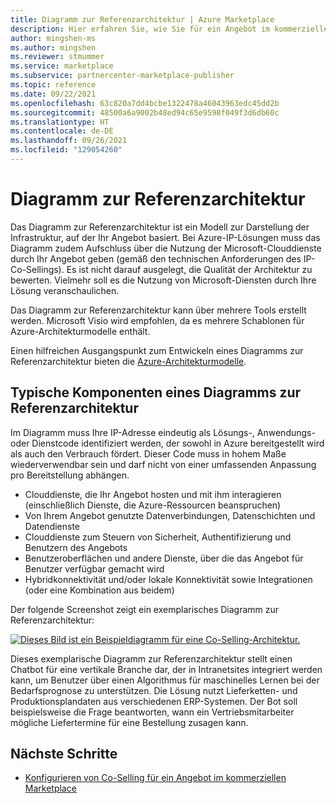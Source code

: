 ```yaml
---
title: Diagramm zur Referenzarchitektur | Azure Marketplace
description: Hier erfahren Sie, wie Sie für ein Angebot im kommerziellen Marketplace von Microsoft ein Diagramm zur Referenzarchitektur erstellen.
author: mingshen-ms
ms.author: mingshen
ms.reviewer: stmummer
ms.service: marketplace
ms.subservice: partnercenter-marketplace-publisher
ms.topic: reference
ms.date: 09/22/2021
ms.openlocfilehash: 63c820a7dd4bcbe1322478a46043963edc45dd2b
ms.sourcegitcommit: 48500a6a9002b48ed94c65e9598f049f3d6db60c
ms.translationtype: HT
ms.contentlocale: de-DE
ms.lasthandoff: 09/26/2021
ms.locfileid: "129054260"
---
```

# <a name="reference-architecture-diagram"></a>Diagramm zur Referenzarchitektur

Das Diagramm zur Referenzarchitektur ist ein Modell zur Darstellung der Infrastruktur, auf der Ihr Angebot basiert. Bei Azure-IP-Lösungen muss das Diagramm zudem Aufschluss über die Nutzung der Microsoft-Clouddienste durch Ihr Angebot geben (gemäß den technischen Anforderungen des IP-Co-Sellings). Es ist nicht darauf ausgelegt, die Qualität der Architektur zu bewerten. Vielmehr soll es die Nutzung von Microsoft-Diensten durch Ihre Lösung veranschaulichen.

Das Diagramm zur Referenzarchitektur kann über mehrere Tools erstellt werden. Microsoft Visio wird empfohlen, da es mehrere Schablonen für Azure-Architekturmodelle enthält.

Einen hilfreichen Ausgangspunkt zum Entwickeln eines Diagramms zur Referenzarchitektur bieten die [Azure-Architekturmodelle](/azure/architecture/browse/).

## <a name="typical-components-of-a-reference-architecture-diagram"></a>Typische Komponenten eines Diagramms zur Referenzarchitektur

Im Diagramm muss Ihre IP-Adresse eindeutig als Lösungs-, Anwendungs- oder Dienstcode identifiziert werden, der sowohl in Azure bereitgestellt wird als auch den Verbrauch fördert. Dieser Code muss in hohem Maße wiederverwendbar sein und darf nicht von einer umfassenden Anpassung pro Bereitstellung abhängen.

- Clouddienste, die Ihr Angebot hosten und mit ihm interagieren (einschließlich Dienste, die Azure-Ressourcen beanspruchen)
- Von Ihrem Angebot genutzte Datenverbindungen, Datenschichten und Datendienste
- Clouddienste zum Steuern von Sicherheit, Authentifizierung und Benutzern des Angebots
- Benutzeroberflächen und andere Dienste, über die das Angebot für Benutzer verfügbar gemacht wird
- Hybridkonnektivität und/oder lokale Konnektivität sowie Integrationen (oder eine Kombination aus beidem)

Der folgende Screenshot zeigt ein exemplarisches Diagramm zur Referenzarchitektur:

[![Dieses Bild ist ein Beispieldiagramm für eine Co-Selling-Architektur.](./media/co-sell/co-sell-arch-diagram.png)](./media/co-sell/co-sell-arch-diagram.png#lightbox)

Dieses exemplarische Diagramm zur Referenzarchitektur stellt einen Chatbot für eine vertikale Branche dar, der in Intranetsites integriert werden kann, um Benutzer über einen Algorithmus für maschinelles Lernen bei der Bedarfsprognose zu unterstützen. Die Lösung nutzt Lieferketten- und Produktionsplandaten aus verschiedenen ERP-Systemen. Der Bot soll beispielsweise die Frage beantworten, wann ein Vertriebsmitarbeiter mögliche Liefertermine für eine Bestellung zusagen kann.

## <a name="next-steps"></a>Nächste Schritte

- [Konfigurieren von Co-Selling für ein Angebot im kommerziellen Marketplace](./co-sell-configure.md)
